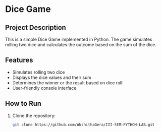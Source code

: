 # Dice Game

## Project Description
This is a simple Dice Game implemented in Python. The game simulates rolling two dice and calculates the outcome based on the sum of the dice.

## Features
- Simulates rolling two dice
- Displays the dice values and their sum
- Determines the winner or the result based on dice roll
- User-friendly console interface

## How to Run
1. Clone the repository:
   ```bash
   git clone https://github.com/AkshithaGera/III-SEM-PYTHON-LAB.git
